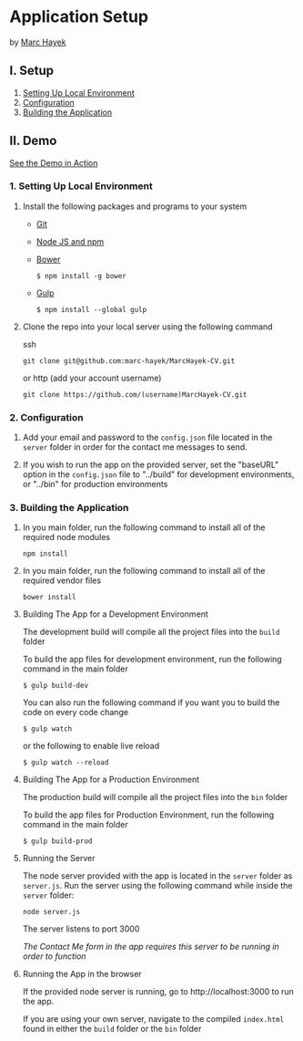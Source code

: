 # Application Setup
by [Marc Hayek](mailto:marchayek90@gmail.com)

## I. Setup

1. [Setting Up Local Environment](#1-setting-up-local-environment)
2. [Configuration](#2-configuration)
3. [Building the Application](#3-build-the-application)

## II. Demo

[See the Demo in Action](http://cv.marchayek.me)


### 1. Setting Up Local Environment

1.  Install the following packages and programs to your system
    - [Git](http://git-scm.com/downloads)
    - [Node JS and npm](https://nodejs.org/)
    - [Bower](http://bower.io/#install-bower)

        ```
        $ npm install -g bower
        ```
    - [Gulp](http://gulpjs.com/)

        ```
        $ npm install --global gulp
        ```

2.  Clone the repo into your local server using the following command
    
    ssh

    ```
    git clone git@github.com:marc-hayek/MarcHayek-CV.git
    ```

    or http (add your account username)

    ```
    git clone https://github.com/(username)MarcHayek-CV.git  
    ```

### 2. Configuration

1. Add your email and password to the ```config.json``` file located in the ```server``` folder in order for the contact me messages to send.

2. If you wish to run the app on the provided server, set the "baseURL" option in the ```config.json``` file to "../build" for development environments, or "../bin" for production environments  


### 3. Building the Application

1. In you main folder, run the following command to install all of the required node modules

    ```
    npm install
    ```
2. In you main folder, run the following command to install all of the required vendor files
    
    ```
    bower install
    ```
  
3. Building The App for a Development Environment
	
	The development build will compile all the project files into the ```build``` folder
    
    To build the app files for development environment, run the following command in the main folder
    
    ```
    $ gulp build-dev
    ```
    
    You can also run the following command if you want you to build the code on every code change
    
    ```
    $ gulp watch
    ```
    
    or the following to enable live reload
    
    ```
    $ gulp watch --reload
    ```
    
3. Building The App for a Production Environment
	
	The production build will compile all the project files into the ```bin``` folder
    
    To build the app files for Production Environment, run the following command in the main folder
    
    ```
    $ gulp build-prod
    ```

4. Running the Server
	
	The node server provided with the app is located in the ```server``` folder as ```server.js```. Run the server using the following command while inside the ```server``` folder:

    ```
    node server.js
    ```

    The server listens to port 3000

    *The Contact Me form in the app requires this server to be running in order to function*

5. Running the App in the browser

	If the provided node server is running, go to http://localhost:3000 to run the app.

	If you are using your own server, navigate to the compiled ```index.html``` found in either the ```build``` folder or the ```bin``` folder



















